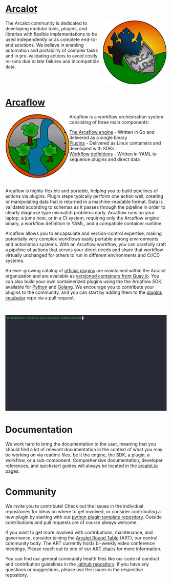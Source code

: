 # [Arcalot](https://arcalot.io)
<a href="https://arcalot.io"><img align="right" width="200px"
alt="Arcalot logo showing a shield with the Arcalot inscription on a hill with the 
 silhouette of a castle in the background" 
 src="https://github.com/arcalot/.github/raw/main/branding/arcalot.svg"></a>

The Arcalot community is dedicated to developing modular tools, plugins, and libraries
with flexible implementations to be used independently or as complete end-to-end
solutions. We believe in enabling automation and portability of complex tasks and in
pre-validating actions to avoid costly re-runs due to late failures and incompatible
data.

<br clear="right"/>

# [Arcaflow](https://arcalot.io/arcaflow)
<a href="https://arcalot.io/arcaflow"><img align="left" width="200px"
alt="Arcaflow logo showing a waterfall and a river with 3 trees symbolizing the various
plugins" src="https://github.com/arcalot/.github/raw/main/branding/arcaflow.svg"></a>

Arcaflow is a workflow orchestration system consisting of three main components:

* [The Arcaflow engine](https://github.com/arcalot/arcaflow-engine) - Written in Go and delivered as a single binary
* [Plugins](https://github.com/orgs/arcalot/repositories?q=arcaflow-plugin-) - Delivered
as Linux containers and developed with SDKs
* [Workflow definitions](https://github.com/arcalot/arcaflow-workflows) - Written in
YAML to sequence plugins and direct data

<br clear="left"/>
<br clear="left"/>

Arcaflow is highly-flexible and portable, helping you to build
pipelines of actions via plugins. Plugin steps typically perform one action well, 
creating or manipulating data that is returned in a machine-readable format. Data is
validated according to schemas as it passes through the pipeline in order to clearly
diagnose type mismatch problems early. Arcaflow runs on your laptop, a jump host, or in
a CI system, requiring only the Arcaflow engine binary, a workflow definition in YAML,
and a compatible container runtime.

Arcaflow allows you to encapsulate and version-control expertise, making potentially
very complex workflows easily portable among environments and automation systems. With
an Arcaflow workflow, you can carefully craft a pipeline of actions that serves your
direct needs and share that workflow virtually unchanged for others to run in different
environments and CI/CD systems.

An ever-growing catalog of
[official plugins](https://github.com/orgs/arcalot/repositories?q=%22arcaflow-plugin-%22)
are maintained within the Arcalot organization and are available as
[versioned containers from Quay.io](https://quay.io/organization/arcalot). You can also
build your own containerized plugins using the the Arcaflow SDK, available for
[Python](https://arcalot.io/arcaflow/plugins/python/) and
[Golang](https://arcalot.io/arcaflow/plugins/go/). We encourage you to
contribute your plugins to the community, and you can start by adding them to the
[plugins incubator](https://github.com/arcalot/arcaflow-plugins-incubator) repo via a
pull request.

<br/>

![image](https://raw.githubusercontent.com/arcalot/arcaflow-engine/main/arcaflow-basic-demo.gif)

# Documentation

We work hard to bring the documentation to the user, meaning that you should find a lot
of relevant documentation in the context of what you may be working on via readme files,
be it the engine, the SDK, a plugin, a workflow, or a sub-component. Comprehensive
documentation, developer references, and quickstart guides will always be located in the
[arcalot.io](https://arcalot.io) pages.

# Community

We invite you to contribute! Check out the Issues in the individual repositories for
ideas on where to get involved, or consider contributing a new plugin by starting with
our [python plugin template repository](https://github.com/arcalot/arcaflow-plugin-template-python).
Outside contributions and pull requests are of course always welcome.

If you want to get more involved with contributions, maintenance, and governance,
consider joining the
[Arcalot Round Table](https://github.com/arcalot/arcalot-round-table) (ART), our central
community body. The ART currently holds bi-weekly video conference meetings. Please
reach out to one of our
[ART chairs](https://github.com/arcalot/arcalot-round-table/blob/main/ART_MEMBERS.md)
for more information.

You can find our general community health files like our code of conduct and
contribution guidelines in the [.github repository](https://github.com/arcalot/.github).
If you have any questions or suggestions, please use the issues in the respective
repository.